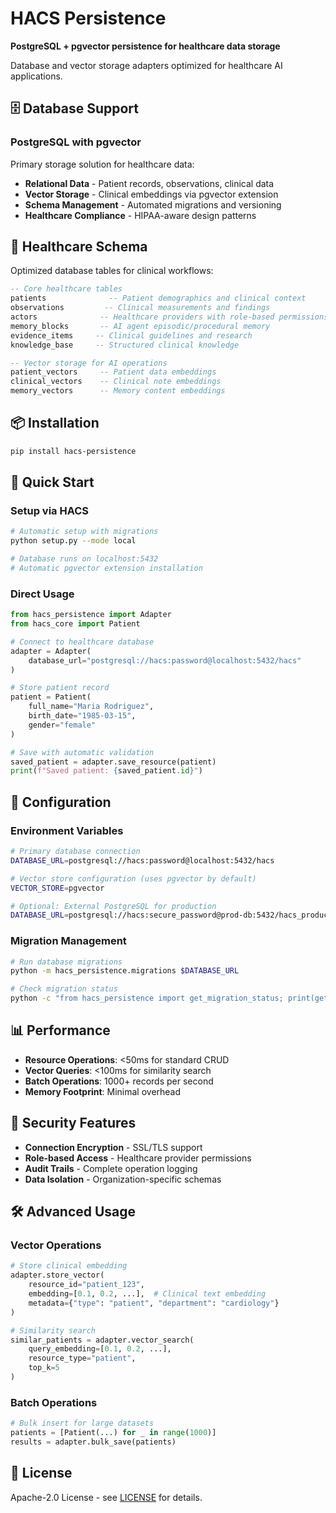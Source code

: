# HACS Persistence

**PostgreSQL + pgvector persistence for healthcare data storage**

Database and vector storage adapters optimized for healthcare AI applications.

## 🗄️ **Database Support**

### **PostgreSQL with pgvector**
Primary storage solution for healthcare data:

- **Relational Data** - Patient records, observations, clinical data
- **Vector Storage** - Clinical embeddings via pgvector extension
- **Schema Management** - Automated migrations and versioning
- **Healthcare Compliance** - HIPAA-aware design patterns

## 🏥 **Healthcare Schema**

Optimized database tables for clinical workflows:

```sql
-- Core healthcare tables
patients              -- Patient demographics and clinical context
observations         -- Clinical measurements and findings
actors              -- Healthcare providers with role-based permissions
memory_blocks       -- AI agent episodic/procedural memory
evidence_items     -- Clinical guidelines and research
knowledge_base     -- Structured clinical knowledge

-- Vector storage for AI operations
patient_vectors     -- Patient data embeddings
clinical_vectors    -- Clinical note embeddings
memory_vectors      -- Memory content embeddings
```

## 📦 **Installation**

```bash
pip install hacs-persistence
```

## 🚀 **Quick Start**

### **Setup via HACS**
```bash
# Automatic setup with migrations
python setup.py --mode local

# Database runs on localhost:5432
# Automatic pgvector extension installation
```

### **Direct Usage**
```python
from hacs_persistence import Adapter
from hacs_core import Patient

# Connect to healthcare database
adapter = Adapter(
    database_url="postgresql://hacs:password@localhost:5432/hacs"
)

# Store patient record
patient = Patient(
    full_name="Maria Rodriguez",
    birth_date="1985-03-15",
    gender="female"
)

# Save with automatic validation
saved_patient = adapter.save_resource(patient)
print(f"Saved patient: {saved_patient.id}")
```

## 🔧 **Configuration**

### **Environment Variables**
```bash
# Primary database connection
DATABASE_URL=postgresql://hacs:password@localhost:5432/hacs

# Vector store configuration (uses pgvector by default)
VECTOR_STORE=pgvector

# Optional: External PostgreSQL for production
DATABASE_URL=postgresql://hacs:secure_password@prod-db:5432/hacs_production
```

### **Migration Management**
```bash
# Run database migrations
python -m hacs_persistence.migrations $DATABASE_URL

# Check migration status
python -c "from hacs_persistence import get_migration_status; print(get_migration_status())"
```

## 📊 **Performance**

- **Resource Operations**: <50ms for standard CRUD
- **Vector Queries**: <100ms for similarity search
- **Batch Operations**: 1000+ records per second
- **Memory Footprint**: Minimal overhead

## 🔐 **Security Features**

- **Connection Encryption** - SSL/TLS support
- **Role-based Access** - Healthcare provider permissions
- **Audit Trails** - Complete operation logging
- **Data Isolation** - Organization-specific schemas

## 🛠️ **Advanced Usage**

### **Vector Operations**
```python
# Store clinical embedding
adapter.store_vector(
    resource_id="patient_123",
    embedding=[0.1, 0.2, ...],  # Clinical text embedding
    metadata={"type": "patient", "department": "cardiology"}
)

# Similarity search
similar_patients = adapter.vector_search(
    query_embedding=[0.1, 0.2, ...],
    resource_type="patient",
    top_k=5
)
```

### **Batch Operations**
```python
# Bulk insert for large datasets
patients = [Patient(...) for _ in range(1000)]
results = adapter.bulk_save(patients)
```

## 📄 **License**

Apache-2.0 License - see [LICENSE](../../LICENSE) for details.